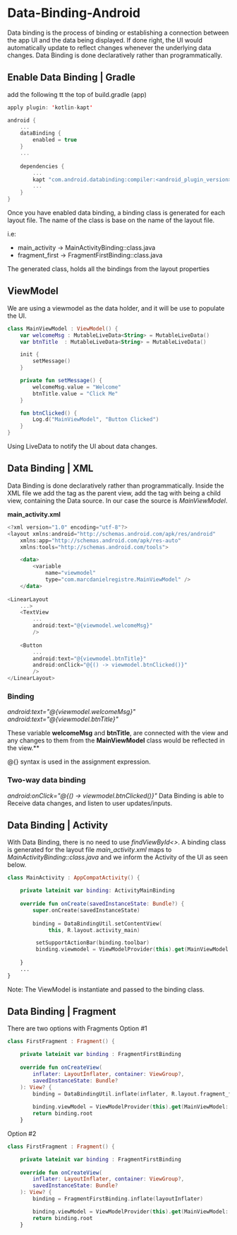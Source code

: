 # Data-Binding-Android

Data binding is the process of binding or establishing a connection between the app UI and the data being displayed. If done right, the UI would automatically update to reflect changes whenever the underlying data changes. Data Binding is done declaratively rather than programmatically. 

## Enable Data Binding | Gradle

add the following tt the top of build.gradle (app)


```kotlin
apply plugin: 'kotlin-kapt'

android {
    ...
    dataBinding {
        enabled = true
    }
    ...
    
    dependencies {
        ...
        kapt "com.android.databinding:compiler:<android_plugin_version>"
        ...
    }
}
```
Once you have enabled data binding, a binding class is generated for each layout file. The name of the class is base on the name of the layout file.

i.e: 
- main_activity -> MainActivityBinding::class.java
- fragment_first -> FragmentFirstBinding::class.java

The generated class, holds all the bindings from the layout properties

## ViewModel
We are using a viewmodel as the data holder, and it will be use to populate the UI.
```kotlin
class MainViewModel : ViewModel() {
    var welcomeMsg : MutableLiveData<String> = MutableLiveData()
    var btnTitle  : MutableLiveData<String> = MutableLiveData()

    init {
        setMessage()
    }

    private fun setMessage() {
        welcomeMsg.value = "Welcome"
        btnTitle.value = "Click Me"
    }

    fun btnClicked() {
        Log.d("MainViewModel", "Button Clicked")
    }
}
```

Using LiveData to notify the UI about data changes.

 ## Data Binding | XML
Data Binding is done declaratively rather than programmatically. Inside the XML file we add the **<layout>** tag as the parent view, add the **<data>** tag with **<variable>** being a child view, containing the Data source. In our case the source is *MainViewModel*.

**main_activity.xml**
    
```kotlin
<?xml version="1.0" encoding="utf-8"?>
<layout xmlns:android="http://schemas.android.com/apk/res/android"
    xmlns:app="http://schemas.android.com/apk/res-auto"
    xmlns:tools="http://schemas.android.com/tools">

    <data>
        <variable
            name="viewmodel"
            type="com.marcdanielregistre.MainViewModel" />
    </data>
  
<LinearLayout
    ...>
    <TextView
        ...
        android:text="@{viewmodel.welcomeMsg}"
        />
    
    <Button
        ...
        android:text="@{viewmodel.btnTitle}"
        android:onClick="@{() -> viewmodel.btnClicked()}"
        />
</LinearLayout>
```
### Binding
*android:text="@{viewmodel.welcomeMsg}"*
*android:text="@{viewmodel.btnTitle}"*

These variable **welcomeMsg** and **btnTitle**, are connected with the view and any changes to them from the **MainViewModel** class would be reflected in the view.**

@{} syntax is used in the assignment expression.
### Two-way data binding
*android:onClick="@{() -> viewmodel.btnClicked()}"*
Data Binding is able to Receive data changes, and listen to user updates/inputs.

## Data Binding | Activity
With Data Binding, there is no need to use *findViewById<>*. A binding class is generated for the layout file *main_activity.xml* maps to *MainActivityBinding::class.java* and we inform the Activity of the UI as seen below.

```kotlin
class MainActivity : AppCompatActivity() {

    private lateinit var binding: ActivityMainBinding
    
    override fun onCreate(savedInstanceState: Bundle?) {
        super.onCreate(savedInstanceState)
        
        binding = DataBindingUtil.setContentView(
             this, R.layout.activity_main)

         setSupportActionBar(binding.toolbar)
         binding.viewmodel = ViewModelProvider(this).get(MainViewModel::class.java);
        
    }
    ...
}
```
Note: The ViewModel is instantiate and passed to the binding class.

## Data Binding | Fragment
There are two options with Fragments 
Option #1
```kotlin
class FirstFragment : Fragment() {

    private lateinit var binding : FragmentFirstBinding
    
    override fun onCreateView(
        inflater: LayoutInflater, container: ViewGroup?,
        savedInstanceState: Bundle?
    ): View? {
        binding = DataBindingUtil.inflate(inflater, R.layout.fragment_first, container, false)
        
        binding.viewModel = ViewModelProvider(this).get(MainViewModel::class.java)
        return binding.root
    }
```

Option #2
```kotlin
class FirstFragment : Fragment() {

    private lateinit var binding : FragmentFirstBinding
    
    override fun onCreateView(
        inflater: LayoutInflater, container: ViewGroup?,
        savedInstanceState: Bundle?
    ): View? {
        binding = FragmentFirstBinding.inflate(layoutInflater)

        binding.viewModel = ViewModelProvider(this).get(MainViewModel::class.java)
        return binding.root
    }
```
